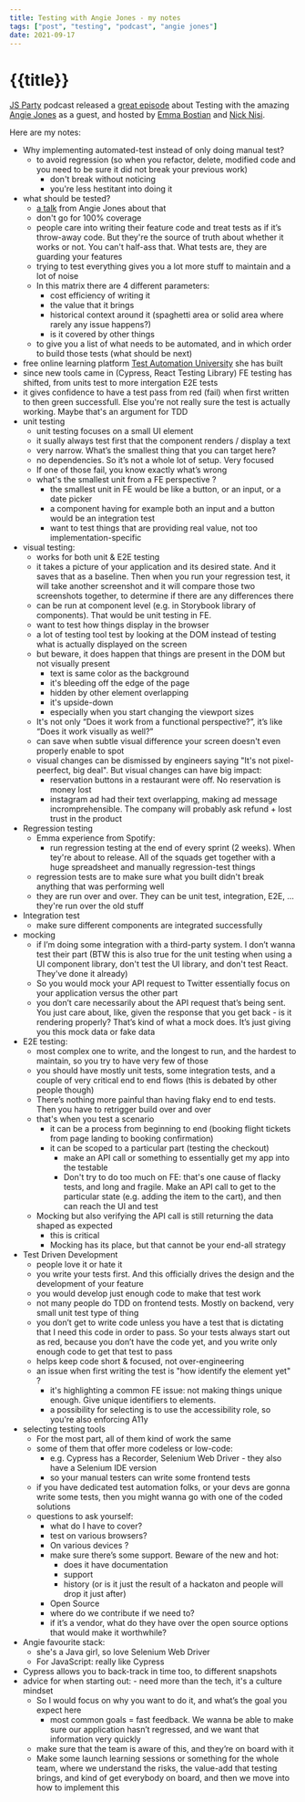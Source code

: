 ```yaml
---
title: Testing with Angie Jones - my notes
tags: ["post", "testing", "podcast", "angie jones"]
date: 2021-09-17
---
```


# {{title}}

[JS Party](https://changelog.com/jsparty) podcast released a [great episode](https://jsparty.fm/181) about Testing with the amazing [Angie Jones](https://angiejones.tech/) as a guest, and hosted by [Emma Bostian](https://twitter.com/EmmaBostian) and [Nick Nisi](https://twitter.com/nicknisi).

Here are my notes:

<div class='bulleted-list'>

- Why implementing automated-test instead of only doing manual test?
  - to avoid regression (so when you refactor, delete, modified code and you need to be sure it did not break your previous work)
    - don't break without noticing
    - you're less hestitant into doing it
- what should be tested?
  - [a talk](https://www.youtube.com/watch?v=VL-_pnICmGY) from Angie Jones about that
  - don't go for 100% coverage
  - people care into writing their feature code and treat tests as if it’s throw-away code. But they're the source of truth about whether it works or not. You can't half-ass that. What tests are, they are guarding your features
  - trying to test everything gives you a lot more stuff to maintain and a lot of noise
  - In this matrix there are 4 different parameters:
    - cost efficiency of writing it
    - the value that it brings
    - historical context around it (spaghetti area or solid area where rarely any issue happens?)
    - is it covered by other things
  - to give you a list of what needs to be automated, and in which order to build those tests (what should be next)
- free online learning platform [Test Automation University](https://testautomationu.applitools.com/) she has built
- since new tools came in (Cypress, React Testing Library) FE testing has shifted, from units test to more intergation E2E tests
- it gives confidence to have a test pass from red (fail) when first written to then green successfull. Else you're not really sure the test is actually working. Maybe that's an argument for TDD
- unit testing
  - unit testing focuses on a small UI element
  - it sually always test first that the component renders / display a text
  - very narrow. What’s the smallest thing that you can target here?
  - no dependencies. So it’s not a whole lot of setup. Very focused
  - If one of those fail, you know exactly what’s wrong
  - what's the smallest unit from a FE perspective ?
    - the smallest unit in FE would be like a button, or an input, or a date picker
    - a component having for example both an input and a button would be an integration test
    - want to test things that are providing real value, not too implementation-specific
- visual testing:
  - works for both unit & E2E testing
  - it takes a picture of your application and its desired state. And it saves that as a baseline. Then when you run your regression test, it will take another screenshot and it will compare those two screenshots together, to determine if there are any differences there
  - can be run at component level (e.g. in Storybook library of components). That would be unit testing in FE.
  - want to test how things display in the browser
  - a lot of testing tool test by looking at the DOM instead of testing what is actually displayed on the screen
  - but beware, it does happen that things are present in the DOM but not visually present
    - text is same color as the background
    - it's bleeding off the edge of the page
    - hidden by other element overlapping
    - it's upside-down
    - especially when you start changing the viewport sizes
  - It's not only “Does it work from a functional perspective?”, it’s like “Does it work visually as well?”
  - can save when subtle visual difference your screen doesn't even properly enable to spot
  - visual changes can be dismissed by engineers saying "It's not pixel-peerfect, big deal". But visual changes can have big impact:
    - reservation buttons in a restaurant were off. No reservation is money lost
    - instagram ad had their text overlapping, making ad message incromprehensible. The company will probably ask refund + lost trust in the product
- Regression testing
  - Emma experience from Spotify:
    - run regression testing at the end of every sprint (2 weeks). When tey're about to release. All of the squads get together with a huge spreadsheet and manually regression-test things
  - regression tests are to make sure what you built didn't break anything that was performing well
  - they are run over and over. They can be unit test, integration, E2E, ... they're run over the old stuff
- Integration test
  - make sure different components are integrated successfully
- mocking
  - if I’m doing some integration with a third-party system. I don’t wanna test their part (BTW this is also true for the unit testing when using a UI component library, don't test the UI library, and don't test React. They've done it already)
  - So you would mock your API request to Twitter essentially focus on your application versus the other part
  - you don’t care necessarily about the API request that’s being sent. You just care about, like, given the response that you get back - is it rendering properly? That’s kind of what a mock does. It’s just giving you this mock data or fake data
- E2E testing:
  - most complex one to write, and the longest to run, and the hardest to maintain, so you try to have very few of those
  - you should have mostly unit tests, some integration tests, and a couple of very critical end to end flows (this is debated by other people though)
  - There’s nothing more painful than having flaky end to end tests. Then you have to retrigger build over and over
  - that's when you test a scenario
    - it can be a process from beginning to end (booking flight tickets from page landing to booking confirmation)
    - it can be scoped to a particular part (testing the checkout)
      - make an API call or something to essentially get my app into the testable
      - Don't try to do too much on FE: that's one cause of flacky tests, and long and fragile. Make an API call to get to the particular state (e.g. adding the item to the cart), and then can reach the UI and test
  - Mocking but also verifying the API call is still returning the data shaped as expected
    - this is critical
    - Mocking has its place, but that cannot be your end-all strategy
- Test Driven Development
  - people love it or hate it
  - you write your tests first. And this officially drives the design and the development of your feature
  - you would develop just enough code to make that test work
  - not many people do TDD on frontend tests. Mostly on backend, very small unit test type of thing
  - you don’t get to write code unless you have a test that is dictating that I need this code in order to pass. So your tests always start out as red, because you don’t have the code yet, and you write only enough code to get that test to pass
  - helps keep code short & focused, not over-engineering
  - an issue when first writing the test is "how identify the element yet" ?
    - it's highlighting a common FE issue: not making things unique enough. Give unique identifiers to elements.
    - a possibility for selecting is to use the accessibility role, so you're also enforcing A11y
- selecting testing tools
  - For the most part, all of them kind of work the same
  - some of them that offer more codeless or low-code:
    - e.g. Cypress has a Recorder, Selenium Web Driver - they also have a Selenium IDE version
    - so your manual testers can write some frontend tests
  - if you have dedicated test automation folks, or your devs are gonna write some tests, then you might wanna go with one of the coded solutions
  - questions to ask yourself:
    - what do I have to cover?
    - test on various browsers?
    - On various devices ?
    - make sure there’s some support. Beware of the new and hot:
      - does it have documentation
      - support
      - history (or is it just the result of a hackaton and people will drop it just after)
    - Open Source
    - where do we contribute if we need to?
    - if it’s a vendor, what do they have over the open source options that would make it worthwhile?
- Angie favourite stack:
  - she's a Java girl, so love Selenium Web Driver
  - For JavaScript: really like Cypress
- Cypress allows you to back-track in time too, to different snapshots
- advice for when starting out: - need more than the tech, it's a culture mindset
  - So I would focus on why you want to do it, and what’s the goal you expect here
    - most common goals = fast feedback. We wanna be able to make sure our application hasn’t regressed, and we want that information very quickly
  - make sure that the team is aware of this, and they’re on board with it
  - Make some launch learning sessions or something for the whole team, where we understand the risks, the value-add that testing brings, and kind of get everybody on board, and then we move into how to implement this

</div>
